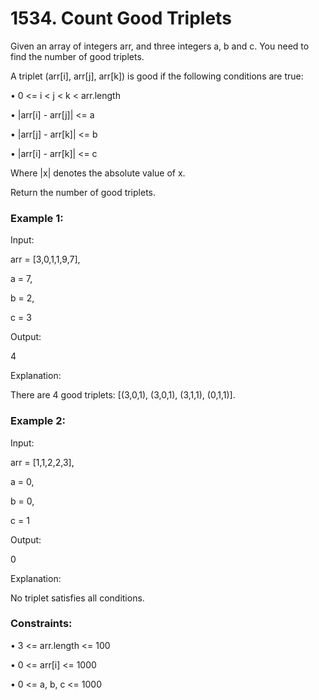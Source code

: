# 1534. Count Good Triplets

Given an array of integers arr, and three integers a, b and c. You need to find the number of good triplets.

A triplet (arr[i], arr[j], arr[k]) is good if the following conditions are true:

• 0 <= i < j < k < arr.length

• |arr[i] - arr[j]| <= a

• |arr[j] - arr[k]| <= b

• |arr[i] - arr[k]| <= c

Where |x| denotes the absolute value of x.

Return the number of good triplets.

### Example 1:

Input:

arr = [3,0,1,1,9,7],

a = 7,

b = 2,

c = 3

Output:

4

Explanation:

There are 4 good triplets: [(3,0,1), (3,0,1), (3,1,1), (0,1,1)].

### Example 2:

Input:

arr = [1,1,2,2,3],

a = 0,

b = 0,

c = 1

Output:

0

Explanation:

No triplet satisfies all conditions.


### Constraints:

• 3 <= arr.length <= 100

• 0 <= arr[i] <= 1000

• 0 <= a, b, c <= 1000